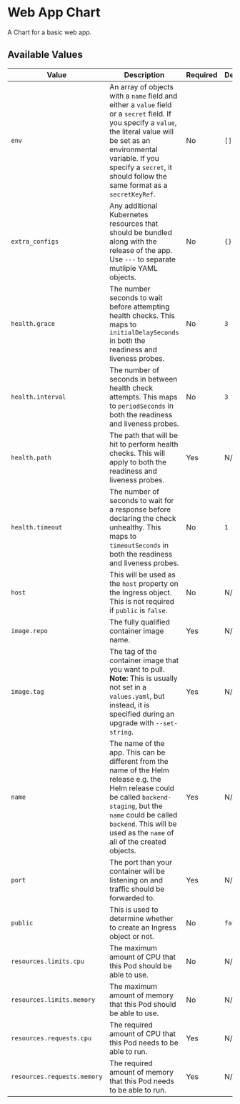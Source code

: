 # Web App Chart

A Chart for a basic web app.

## Available Values

Value | Description | Required | Default
---|---|---|---
`env` | An array of objects with a `name` field and either a `value` field or a `secret` field. If you specify a `value`, the literal value will be set as an environmental variable. If you specify a `secret`, it should follow the same format as a `secretKeyRef`. | No | `[]`
`extra_configs` | Any additional Kubernetes resources that should be bundled along with the release of the app. Use `---` to separate mutliple YAML objects. | No | `{}`
`health.grace` | The number seconds to wait before attempting health checks. This maps to `initialDelaySeconds` in both the readiness and liveness probes. | No | `3`
`health.interval` | The number of seconds in between health check attempts. This maps to `periodSeconds` in both the readiness and liveness probes. | No | `3`
`health.path` | The path that will be hit to perform health checks. This will apply to both the readiness and liveness probes. | Yes | N/A
`health.timeout` | The number of seconds to wait for a response before declaring the check unhealthy. This maps to `timeoutSeconds` in both the readiness and liveness probes. | No | `1`
`host` | This will be used as the `host` property on the Ingress object. This is not required if `public` is `false`. | No | N/A
`image.repo` | The fully qualified container image name. | Yes | N/A
`image.tag` | The tag of the container image that you want to pull. **Note:** This is usually not set in a `values.yaml`, but instead, it is specified during an upgrade with `--set-string`. | Yes | N/A
`name` | The name of the app. This can be different from the name of the Helm release e.g. the Helm release could be called `backend-staging`, but the `name` could be called `backend`. This will be used as the `name` of all of the created objects. | Yes | N/A
`port` | The port than your container will be listening on and traffic should be forwarded to. | Yes | N/A
`public` | This is used to determine whether to create an Ingress object or not. | No | `false`
`resources.limits.cpu` | The maximum amount of CPU that this Pod should be able to use. | No | N/A
`resources.limits.memory` | The maximum amount of memory that this Pod should be able to use. | No | N/A
`resources.requests.cpu` | The required amount of CPU that this Pod needs to be able to run. | Yes | N/A
`resources.requests.memory` | The required amount of memory that this Pod needs to be able to run. | Yes | N/A

